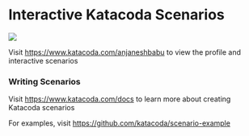# Interactive Katacoda Scenarios

[![](http://shields.katacoda.com/katacoda/anjaneshbabu/count.svg)](https://www.katacoda.com/anjaneshbabu "Get your profile on Katacoda.com")

Visit https://www.katacoda.com/anjaneshbabu to view the profile and interactive scenarios

### Writing Scenarios
Visit https://www.katacoda.com/docs to learn more about creating Katacoda scenarios

For examples, visit https://github.com/katacoda/scenario-example
